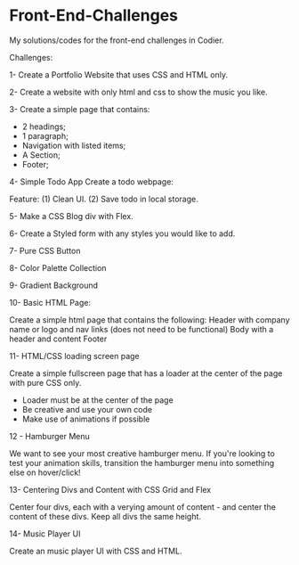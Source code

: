 # Front-End-Challenges
My solutions/codes for the front-end challenges in Codier.

Challenges:

1- Create a Portfolio Website that uses CSS and HTML only.

2- Create a website with only html and css to show the music you like.

3- Create a simple page that contains:
- 2 headings;
- 1 paragraph;
- Navigation with listed items;
- A Section;
- Footer;

4- Simple Todo App
Create a todo webpage:

Feature:
(1) Clean UI.
(2) Save todo in local storage.

5- Make a CSS Blog div with Flex.

6- Create a Styled form with any styles you would like to add.   

7- Pure CSS Button  

8- Color Palette Collection 

9- Gradient Background

10- Basic HTML Page:

Create a simple html page that contains the following:
Header with company name or logo and nav links (does not need to be functional)
Body with a header and content
Footer

11- HTML/CSS loading screen page

Create a simple fullscreen page that has a loader at the center of the page with pure CSS only.

- Loader must be at the center of the page
- Be creative and use your own code
- Make use of animations if possible

12 - Hamburger Menu

We want to see your most creative hamburger menu. If you're looking to test your animation skills, transition the hamburger menu into something else on hover/click!

13- Centering Divs and Content with CSS Grid and Flex

Center four divs, each with a verying amount of content - and center the content of these divs. Keep all divs the same height.

14- Music Player UI

Create an music player UI with CSS and HTML.
